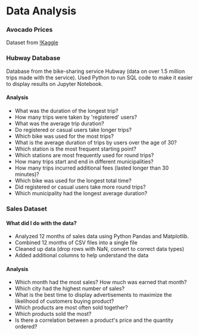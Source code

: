 # Data Analysis


### Avocado Prices
Dataset from [!Kaggle](https://www.kaggle.com/neuromusic/avocado-prices/data)

### Hubway Database
Database from the bike-sharing service Hubway (data on over 1.5 million trips made with the service). Used Python to run SQL code to make it easier to display results on Jupyter Notebook.

#### Analysis
* What was the duration of the longest trip?
* How many trips were taken by 'registered' users?
* What was the average trip duration?
* Do registered or casual users take longer trips?
* Which bike was used for the most trips?
* What is the average duration of trips by users over the age of 30?
* Which station is the most frequent starting point?
* Which stations are most frequently used for round trips?
* How many trips start and end in different municipalities?
* How many trips incurred additional fees (lasted longer than 30 minutes)?
* Which bike was used for the longest total time?
* Did registered or casual users take more round trips?
* Which municipality had the longest average duration?


### Sales Dataset
#### What did I do with the data?
* Analyzed 12 months of sales data using Python Pandas and Matplotlib.
* Combined 12 months of CSV files into a single file
* Cleaned up data (drop rows with NaN, convert to correct data types)
* Added additional columns to help understand the data

#### Analysis
* Which month had the most sales? How much was earned that month?
* Which city had the highest number of sales?
* What is the best time to display advertisements to maximize the likelihood of customers buying product?
* Which products are most often sold together?
* Which products sold the most?
* Is there a correlation between a product's price and the quantity ordered?
